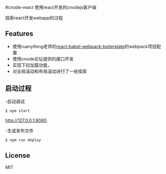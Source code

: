 #cnode-react
使用react开发的cnodejs客户端

探索react开发webapp的过程
## Features
- 使用ruanyifeng老师的[react-babel-webpack-boilerplate](git@github.com:ruanyf/react-babel-webpack-boilerplate.git)的webpack项目配置
- 使用cnode论坛提供的接口开发
- 实现下拉加载功能，
- 对全局滚动和布局滚动进行了一些探索


## 启动过程


-启动调试

```bash
$ npm start
```

http://127.0.0.1:8080.

-生成发布文件

```bash
$ npm run deploy
```


## License

MIT
